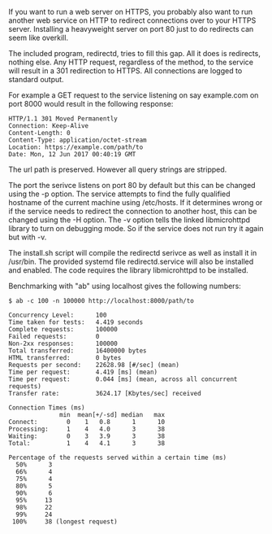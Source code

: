 
If you want to run a web server on HTTPS, you probably also want to run another
web service on HTTP to redirect connections over to your HTTPS server.  Installing a 
heavyweight server on port 80 just to do redirects can seem like overkill.  

The included program, redirectd, tries to fill this gap.  All it does is redirects, 
nothing else.  Any HTTP request, regardless of the method, to the service will 
result in a 301 redirection to HTTPS.  All connections are logged to standard output.

For example a GET request to the service listening on say example.com on port 8000
would result in the following response:

```
HTTP/1.1 301 Moved Permanently
Connection: Keep-Alive
Content-Length: 0
Content-Type: application/octet-stream
Location: https://example.com/path/to
Date: Mon, 12 Jun 2017 00:40:19 GMT
```

The url path is preserved.  However all query strings are stripped.

The port the serivce listens on port 80 by default but this can be changed using the -p option.
The service attempts to find the fully qualified hostname of the current machine
using /etc/hosts.  If it determines wrong or if the service needs to redirect the
connection to another host, this can be changed using the -H option.  The -v option 
tells the linked libmicrohttpd library to turn on debugging mode.  So if the service 
does not run try it again but with -v.

The install.sh script will compile the redirectd serivce as well as install it
in /usr/bin.  The provided systemd file redirectd.service will also be installed
and enabled.  The code requires the library libmicrohttpd to be installed.

Benchmarking with "ab" using localhost gives the following numbers:

```
$ ab -c 100 -n 100000 http://localhost:8000/path/to

Concurrency Level:      100
Time taken for tests:   4.419 seconds
Complete requests:      100000
Failed requests:        0
Non-2xx responses:      100000
Total transferred:      16400000 bytes
HTML transferred:       0 bytes
Requests per second:    22628.98 [#/sec] (mean)
Time per request:       4.419 [ms] (mean)
Time per request:       0.044 [ms] (mean, across all concurrent requests)
Transfer rate:          3624.17 [Kbytes/sec] received

Connection Times (ms)
              min  mean[+/-sd] median   max
Connect:        0    1   0.8      1      10
Processing:     1    4   4.0      3      38
Waiting:        0    3   3.9      3      38
Total:          1    4   4.1      3      38

Percentage of the requests served within a certain time (ms)
  50%      3
  66%      4
  75%      4
  80%      5
  90%      6
  95%     13
  98%     22
  99%     24
 100%     38 (longest request)
```
